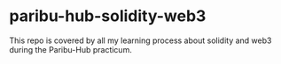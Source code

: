 # paribu-hub-solidity-web3
This repo is covered by all my learning process about solidity and web3 during the Paribu-Hub practicum.
